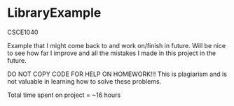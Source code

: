 # LibraryExample
CSCE1040

Example that I might come back to and work on/finish in future. 
Will be nice to see how far I improve and all the mistakes I made in this project in the future.

DO NOT COPY CODE FOR HELP ON HOMEWORK!!!
This is plagiarism and is not valuable in learning how to solve these problems.

Total time spent on project = ~16 hours
